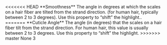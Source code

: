 <tr>
<<<<<<< HEAD
<td>**Smoothness**</td>
<td>The angle in degrees at which the scales on a hair fiber are tilted from the strand direction. (for human hair, typically between 2 to 3 degrees). Use this property to “shift” the highlight..</td>
=======
<td>**Cuticle Angle**</td>
<td>The angle (in degrees) that the scales on a hair fiber tilt from the strand direction. For human hair, this value is usually between 2 to 3 degrees. Use this property to “shift” the highlight.</td>
>>>>>>> master
<td>None</td>
<td>3</td>
</tr>
